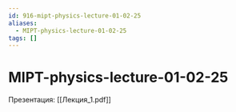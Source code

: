 ```yaml
---
id: 916-mipt-physics-lecture-01-02-25
aliases:
  - MIPT-physics-lecture-01-02-25
tags: []
---
```


# MIPT-physics-lecture-01-02-25
Презентация: [[Лекция_1.pdf]]

